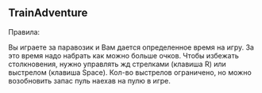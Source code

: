 ## TrainAdventure

Правила:

  Вы играете за паравозик и Вам дается определенное время на игру. За это время надо набрать как можно больше очков.
  Чтобы избежать столкновения, нужно управлять жд стрелками (клавиша R) или выстрелом (клавиша Space).
  Кол-во выстрелов ограничено, но можно возобновить запас пуль наехав на пулю в игре.
  

